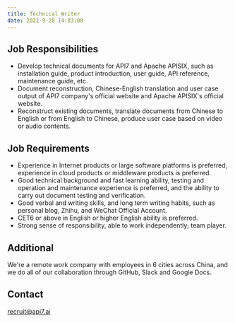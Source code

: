```yaml
---
title: Technical Writer
date: 2021-9-28 14:03:00
---
```


## Job Responsibilities

- Develop technical documents for API7 and Apache APISIX, such as installation guide,  product introduction, user guide, API reference, maintenance guide, etc.
- Document reconstruction, Chinese-English translation and user case output of API7 company's official website and Apache APISIX's official website.
- Reconstruct existing documents, translate documents from Chinese to English or from English to Chinese, produce user case based on video or audio contents.

## Job Requirements

- Experience in Internet products or large software platforms is preferred, experience in cloud products or middleware products is preferred.
- Good technical background and fast learning ability, testing and operation and maintenance experience is preferred, and the ability to carry out document testing and verification.
- Good verbal and writing skills, and long term writing habits, such as personal blog, Zhihu, and WeChat Official Account.
- CET6 or above in English or higher English ability is preferred.
- Strong sense of responsibility, able to work independently; team player.

## Additional

We're a remote work company with employees in 6 cities across China, and we do all of our collaboration through GitHub, Slack and Google Docs.

## Contact

[recruit@api7.ai](mailto:recruit@api7.ai)
